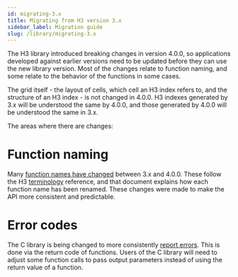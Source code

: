 ```yaml
---
id: migrating-3.x
title: Migrating from H3 version 3.x
sidebar_label: Migration guide
slug: /library/migrating-3.x
---
```


The H3 library introduced breaking changes in version 4.0.0, so applications developed against earlier versions
need to be updated before they can use the new library version. Most of the changes relate to function naming,
and some relate to the behavior of the functions in some cases.

The grid itself - the layout of cells, which cell an H3 index refers to, and the structure of an H3 index - is
not changed in 4.0.0. H3 indexes generated by 3.x will be understood the same by 4.0.0, and those generated by 4.0.0
will be understood the same in 3.x.

The areas where there are changes:

# Function naming

Many [function names have changed](./migration-3.x/functions) between 3.x and 4.0.0. These follow the H3 [terminology](./terminology) reference,
and that document explains how each function name has been renamed. These changes were made to make the API more
consistent and predictable.

# Error codes

The C library is being changed to more consistently [report errors](./errors). This is done via the return code of
functions. Users of the C library will need to adjust some function calls to pass output parameters instead of
using the return value of a function.
